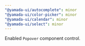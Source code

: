 ```yaml
---
"@yamada-ui/autocomplete": minor
"@yamada-ui/color-picker": minor
"@yamada-ui/calendar": minor
"@yamada-ui/select": minor
---
```


Enabled `Popover` component control.
